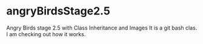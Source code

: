# angryBirdsStage2.5
Angry Birds stage 2.5 with Class Inheritance and Images
It is a git bash clas.
I am checking out how it works.